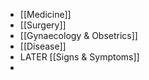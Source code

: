 - [[Medicine]]
- [[Surgery]]
- [[Gynaecology & Obsetrics]]
- [[Disease]]
- LATER [[Signs & Symptoms]]
-